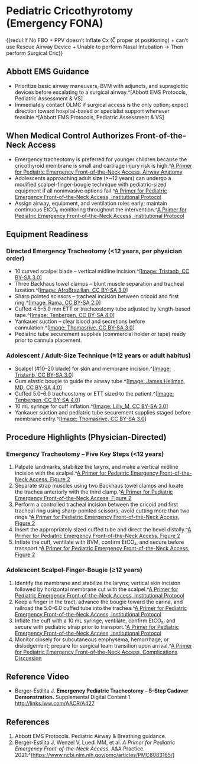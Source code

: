 # Pediatric Cricothyrotomy (Emergency FONA)

{{redul:If No FBO + PPV doesn’t Inflate Cx (C̅ proper pt positioning) + can’t use Rescue Airway Device + Unable to perform Nasal Intubation &rarr; Then perform Surgical Cric}}

## Abbott EMS Guidance
- Prioritize basic airway maneuvers, BVM with adjuncts, and supraglottic devices before escalating to a surgical airway.^[Abbott EMS Protocols, Pediatric Assessment & VS]
- Immediately contact OLMC if surgical access is the only option; expect direction toward hospital-based or specialist support whenever feasible.^[Abbott EMS Protocols, Pediatric Assessment & VS]

## When Medical Control Authorizes Front-of-the-Neck Access
- Emergency tracheotomy is preferred for younger children because the cricothyroid membrane is small and cartilage injury risk is high.^[A Primer for Pediatric Emergency Front-of-the-Neck Access, Airway Anatomy](https://www.ncbi.nlm.nih.gov/pmc/articles/PMC8083165/)
- Adolescents approaching adult size (>~12 years) can undergo a modified scalpel-finger-bougie technique with pediatric-sized equipment if all noninvasive options fail.^[A Primer for Pediatric Emergency Front-of-the-Neck Access, Institutional Protocol](https://www.ncbi.nlm.nih.gov/pmc/articles/PMC8083165/)
- Assign airway, equipment, and ventilation roles early; maintain continuous EtCO₂ monitoring throughout the intervention.^[A Primer for Pediatric Emergency Front-of-the-Neck Access, Institutional Protocol](https://www.ncbi.nlm.nih.gov/pmc/articles/PMC8083165/)

## Equipment Readiness
### Directed Emergency Tracheotomy (<12 years, per physician order)
- <span class="equipment-popover-trigger" data-equipment-image="../../Assets/Cricothyrotomy/scalpel-photo.jpg" data-equipment-alt="#10 curved scalpel" data-equipment-caption="#10 curved scalpel blade" data-equipment-source="https://commons.wikimedia.org/wiki/File:Scalpel.jpg">10 curved scalpel blade</span> – vertical midline incision.^[[Image: Tristanb, CC BY-SA 3.0](https://commons.wikimedia.org/wiki/File:Scalpel.jpg)]
- <span class="equipment-popover-trigger" data-equipment-image="../../Assets/Cricothyrotomy/backhaus-clamp-photo.jpg" data-equipment-alt="Backhaus towel clamps" data-equipment-caption="Backhaus towel clamps" data-equipment-source="https://commons.wikimedia.org/wiki/File:Towel_Clamps_01.jpg">Three Backhaus towel clamps</span> – blunt muscle separation and tracheal luxation.^[[Image: AfroBrazilian, CC BY-SA 3.0](https://commons.wikimedia.org/wiki/File:Towel_Clamps_01.jpg)]
- <span class="equipment-popover-trigger" data-equipment-image="../../Assets/Cricothyrotomy/scissors-photo.jpg" data-equipment-alt="Sharp pointed scissors" data-equipment-caption="Metzenbaum scissors" data-equipment-source="https://commons.wikimedia.org/wiki/File:Metzenbaum_scissors.jpg">Sharp pointed scissors</span> – tracheal incision between cricoid and first ring.^[[Image: Rama, CC BY-SA 2.0](https://commons.wikimedia.org/wiki/File:Metzenbaum_scissors.jpg)]
- <span class="equipment-popover-trigger" data-equipment-image="../../Assets/Cricothyrotomy/tracheostomy-tube-photo.jpg" data-equipment-alt="Cuffed pediatric tracheostomy tube" data-equipment-caption="Cuffed tracheostomy tube" data-equipment-source="https://commons.wikimedia.org/wiki/File:Tracheostomy_tube_cuffed.jpg">Cuffed 4.5–5.0 mm ETT or tracheostomy tube</span> adjusted by length-based tape.^[[Image: Tenbergen, CC BY-SA 4.0](https://commons.wikimedia.org/wiki/File:Tracheostomy_tube_cuffed.jpg)]
- <span class="equipment-popover-trigger" data-equipment-image="../../Assets/Cricothyrotomy/yankauer-photo.jpg" data-equipment-alt="Yankauer suction" data-equipment-caption="Yankauer suction tip with tubing" data-equipment-source="https://commons.wikimedia.org/wiki/File:Yankauer_Suction_Tip.jpg">Yankauer suction</span> – clear blood and secretions before cannulation.^[[Image: Thomasrive, CC BY-SA 3.0](https://commons.wikimedia.org/wiki/File:Yankauer_Suction_Tip.jpg)]
- Pediatric tube securement supplies (commercial holder or tape) ready prior to cannula placement.

### Adolescent / Adult-Size Technique (≥12 years or adult habitus)
- <span class="equipment-popover-trigger" data-equipment-image="../../Assets/Cricothyrotomy/scalpel-photo.jpg" data-equipment-alt="#10–20 scalpel" data-equipment-caption="#20 scalpel blade" data-equipment-source="https://commons.wikimedia.org/wiki/File:Scalpel.jpg">Scalpel (#10–20 blade)</span> for skin and membrane incision.^[[Image: Tristanb, CC BY-SA 3.0](https://commons.wikimedia.org/wiki/File:Scalpel.jpg)]
- <span class="equipment-popover-trigger" data-equipment-image="../../Assets/Cricothyrotomy/bougie-photo.jpg" data-equipment-alt="Airway bougie" data-equipment-caption="Pocket bougie airway introducer" data-equipment-source="https://commons.wikimedia.org/wiki/File:PocketBougie.jpg">Gum elastic bougie</span> to guide the airway tube.^[[Image: James Heilman, MD, CC BY-SA 4.0](https://commons.wikimedia.org/wiki/File:PocketBougie.jpg)]
- <span class="equipment-popover-trigger" data-equipment-image="../../Assets/Cricothyrotomy/tracheostomy-tube-photo.jpg" data-equipment-alt="Cuffed tracheostomy tube" data-equipment-caption="Inflated cuffed tracheostomy tube" data-equipment-source="https://commons.wikimedia.org/wiki/File:Tracheostomy_tube_cuffed.jpg">Cuffed 5.0–6.0 tracheostomy or ETT</span> sized to the patient.^[[Image: Tenbergen, CC BY-SA 4.0](https://commons.wikimedia.org/wiki/File:Tracheostomy_tube_cuffed.jpg)]
- <span class="equipment-popover-trigger" data-equipment-image="../../Assets/Cricothyrotomy/syringe-photo.jpg" data-equipment-alt="10 mL syringe" data-equipment-caption="10 mL syringe for cuff inflation" data-equipment-source="https://commons.wikimedia.org/wiki/File:Plastic_syringe_10ml-01.jpg">10 mL syringe</span> for cuff inflation.^[[Image: Lilly_M, CC BY-SA 3.0](https://commons.wikimedia.org/wiki/File:Plastic_syringe_10ml-01.jpg)]
- <span class="equipment-popover-trigger" data-equipment-image="../../Assets/Cricothyrotomy/yankauer-photo.jpg" data-equipment-alt="Yankauer suction" data-equipment-caption="Yankauer suction tip with tubing" data-equipment-source="https://commons.wikimedia.org/wiki/File:Yankauer_Suction_Tip.jpg">Yankauer suction</span> and pediatric tube securement supplies staged before membrane entry.^[[Image: Thomasrive, CC BY-SA 3.0](https://commons.wikimedia.org/wiki/File:Yankauer_Suction_Tip.jpg)]

## Procedure Highlights (Physician-Directed)
### Emergency Tracheotomy – Five Key Steps (<12 years)
1. Palpate landmarks, stabilize the larynx, and make a vertical midline incision with the <span class="equipment-popover-trigger" data-equipment-image="../../Assets/Cricothyrotomy/scalpel-photo.jpg" data-equipment-alt="#10 curved scalpel" data-equipment-caption="#10 curved scalpel blade" data-equipment-source="https://commons.wikimedia.org/wiki/File:Scalpel.jpg">scalpel</span>.^[A Primer for Pediatric Emergency Front-of-the-Neck Access, Figure 2](https://www.ncbi.nlm.nih.gov/pmc/articles/PMC8083165/)
2. Separate strap muscles using two <span class="equipment-popover-trigger" data-equipment-image="../../Assets/Cricothyrotomy/backhaus-clamp-photo.jpg" data-equipment-alt="Backhaus clamps" data-equipment-caption="Backhaus towel clamps" data-equipment-source="https://commons.wikimedia.org/wiki/File:Towel_Clamps_01.jpg">Backhaus towel clamps</span> and luxate the trachea anteriorly with the third clamp.^[A Primer for Pediatric Emergency Front-of-the-Neck Access, Figure 2](https://www.ncbi.nlm.nih.gov/pmc/articles/PMC8083165/)
3. Perform a controlled tracheal incision between the cricoid and first tracheal ring using <span class="equipment-popover-trigger" data-equipment-image="../../Assets/Cricothyrotomy/scissors-photo.jpg" data-equipment-alt="Metzenbaum scissors" data-equipment-caption="Metzenbaum scissors" data-equipment-source="https://commons.wikimedia.org/wiki/File:Metzenbaum_scissors.jpg">sharp-pointed scissors</span>; avoid cutting more than two rings.^[A Primer for Pediatric Emergency Front-of-the-Neck Access, Figure 2](https://www.ncbi.nlm.nih.gov/pmc/articles/PMC8083165/)
4. Insert the appropriately sized <span class="equipment-popover-trigger" data-equipment-image="../../Assets/Cricothyrotomy/tracheostomy-tube-photo.jpg" data-equipment-alt="Cuffed pediatric tracheostomy tube" data-equipment-caption="Inflated cuffed tracheostomy tube" data-equipment-source="https://commons.wikimedia.org/wiki/File:Tracheostomy_tube_cuffed.jpg">cuffed tube</span> and direct the bevel distally.^[A Primer for Pediatric Emergency Front-of-the-Neck Access, Figure 2](https://www.ncbi.nlm.nih.gov/pmc/articles/PMC8083165/)
5. Inflate the cuff, ventilate with BVM, confirm EtCO₂, and secure before transport.^[A Primer for Pediatric Emergency Front-of-the-Neck Access, Figure 2](https://www.ncbi.nlm.nih.gov/pmc/articles/PMC8083165/)

### Adolescent Scalpel-Finger-Bougie (≥12 years)
1. Identify the membrane and stabilize the larynx; vertical skin incision followed by horizontal membrane cut with the <span class="equipment-popover-trigger" data-equipment-image="../../Assets/Cricothyrotomy/scalpel-photo.jpg" data-equipment-alt="#10–20 scalpel" data-equipment-caption="#20 scalpel blade" data-equipment-source="https://commons.wikimedia.org/wiki/File:Scalpel.jpg">scalpel</span>.^[A Primer for Pediatric Emergency Front-of-the-Neck Access, Institutional Protocol](https://www.ncbi.nlm.nih.gov/pmc/articles/PMC8083165/)
2. Keep a finger in the tract, advance the <span class="equipment-popover-trigger" data-equipment-image="../../Assets/Cricothyrotomy/bougie-photo.jpg" data-equipment-alt="Airway bougie" data-equipment-caption="Pocket bougie airway introducer" data-equipment-source="https://commons.wikimedia.org/wiki/File:PocketBougie.jpg">bougie</span> toward the carina, and railroad the <span class="equipment-popover-trigger" data-equipment-image="../../Assets/Cricothyrotomy/tracheostomy-tube-photo.jpg" data-equipment-alt="Cuffed tracheostomy tube" data-equipment-caption="Inflated cuffed tracheostomy tube" data-equipment-source="https://commons.wikimedia.org/wiki/File:Tracheostomy_tube_cuffed.jpg">5.0–6.0 cuffed tube</span> into the trachea.^[A Primer for Pediatric Emergency Front-of-the-Neck Access, Institutional Protocol](https://www.ncbi.nlm.nih.gov/pmc/articles/PMC8083165/)
3. Inflate the cuff with a <span class="equipment-popover-trigger" data-equipment-image="../../Assets/Cricothyrotomy/syringe-photo.jpg" data-equipment-alt="10 mL syringe" data-equipment-caption="10 mL syringe for cuff inflation" data-equipment-source="https://commons.wikimedia.org/wiki/File:Plastic_syringe_10ml-01.jpg">10 mL syringe</span>, ventilate, confirm EtCO₂, and secure with pediatric strap prior to transport.^[A Primer for Pediatric Emergency Front-of-the-Neck Access, Institutional Protocol](https://www.ncbi.nlm.nih.gov/pmc/articles/PMC8083165/)
4. Monitor closely for subcutaneous emphysema, hemorrhage, or dislodgement; prepare for surgical team transition upon arrival.^[A Primer for Pediatric Emergency Front-of-the-Neck Access, Complications Discussion](https://www.ncbi.nlm.nih.gov/pmc/articles/PMC8083165/)

## Reference Video
- Berger-Estilita J. **Emergency Pediatric Tracheotomy – 5-Step Cadaver Demonstration.** Supplemental Digital Content 1. http://links.lww.com/AACR/A427

## References
1. Abbott EMS Protocols. Pediatric Airway & Breathing guidance.
2. Berger-Estilita J, Wenzel V, Luedi MM, et al. *A Primer for Pediatric Emergency Front-of-the-Neck Access.* A&A Practice. 2021.^[https://www.ncbi.nlm.nih.gov/pmc/articles/PMC8083165/]


